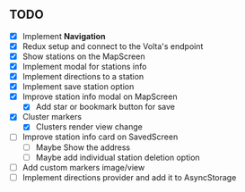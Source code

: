 ## TODO

- [x] Implement **Navigation**
- [x] Redux setup and connect to the Volta's endpoint
- [x] Show stations on the MapScreen
- [x] Implement modal for stations info
- [x] Implement directions to a station
- [x] Implement save station option
- [x] Improve station info modal on MapScreen
  - [x] Add star or bookmark button for save
- [x] Cluster markers
  - [x] Clusters render view change
- [ ] Improve station info card on SavedScreen
  - [ ] Maybe Show the address
  - [ ] Maybe add individual station deletion option
- [ ] Add custom markers image/view
- [ ] Implement directions provider and add it to AsyncStorage
